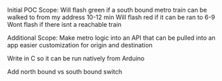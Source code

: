 Initial POC Scope:
Will flash green if a south bound metro train can be walked to from my address 10-12 min
Will flash red if it can be ran to 6-9
Wont flash if there isnt a reachable train 

Additional Scope: 
Make metro logic into an API that can be pulled into an app
easier customization for origin and destination 

Write in C so it can be run natively from Arduino 

Add north bound vs south bound switch






